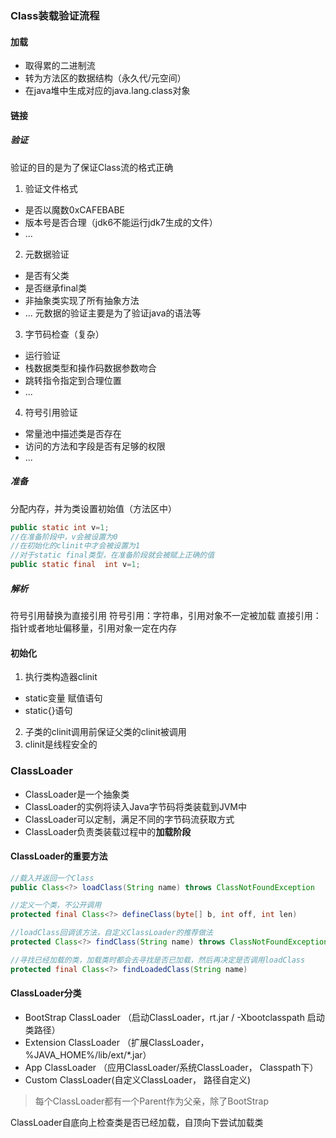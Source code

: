 ### Class装载验证流程
#### 加载
- 取得累的二进制流
- 转为方法区的数据结构（永久代/元空间）
- 在java堆中生成对应的java.lang.class对象

#### 链接
##### 验证
验证的目的是为了保证Class流的格式正确

1. 验证文件格式
- 是否以魔数0xCAFEBABE
- 版本号是否合理（jdk6不能运行jdk7生成的文件）
- ...

2. 元数据验证
- 是否有父类
- 是否继承final类
- 非抽象类实现了所有抽象方法
- ...
元数据的验证主要是为了验证java的语法等

3. 字节码检查（复杂）
- 运行验证
- 栈数据类型和操作码数据参数吻合
- 跳转指令指定到合理位置
- ...

4. 符号引用验证
- 常量池中描述类是否存在
- 访问的方法和字段是否有足够的权限
- ...

##### 准备
分配内存，并为类设置初始值（方法区中）
```java
public static int v=1;
//在准备阶段中，v会被设置为0
//在初始化的clinit中才会被设置为1
//对于static final类型，在准备阶段就会被赋上正确的值
public static final  int v=1;
```

##### 解析
符号引用替换为直接引用
符号引用：字符串，引用对象不一定被加载
直接引用：指针或者地址偏移量，引用对象一定在内存

#### 初始化
1. 执行类构造器clinit
- static变量 赋值语句
- static{}语句

2. 子类的clinit调用前保证父类的clinit被调用
3. clinit是线程安全的


### ClassLoader
- ClassLoader是一个抽象类
- ClassLoader的实例将读入Java字节码将类装载到JVM中
- ClassLoader可以定制，满足不同的字节码流获取方式
- ClassLoader负责类装载过程中的**加载阶段**

#### ClassLoader的重要方法
```java
//载入并返回一个Class
public Class<?> loadClass(String name) throws ClassNotFoundException

//定义一个类，不公开调用
protected final Class<?> defineClass(byte[] b, int off, int len)

//loadClass回调该方法，自定义ClassLoader的推荐做法
protected Class<?> findClass(String name) throws ClassNotFoundException

//寻找已经加载的类，加载类时都会去寻找是否已加载，然后再决定是否调用loadClass
protected final Class<?> findLoadedClass(String name)
```

#### ClassLoader分类
- BootStrap ClassLoader （启动ClassLoader，rt.jar / -Xbootclasspath 启动类路径）
- Extension ClassLoader （扩展ClassLoader， %JAVA_HOME%/lib/ext/*.jar）
- App ClassLoader （应用ClassLoader/系统ClassLoader， Classpath下）
- Custom ClassLoader(自定义ClassLoader， 路径自定义)

>每个ClassLoader都有一个Parent作为父亲，除了BootStrap

ClassLoader自底向上检查类是否已经加载，自顶向下尝试加载类

































